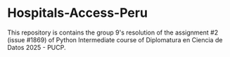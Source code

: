 # Hospitals-Access-Peru
This repository is contains the group 9's resolution of the assignment #2 (issue #1869) of Python Intermediate course of Diplomatura en Ciencia de Datos 2025 - PUCP.
